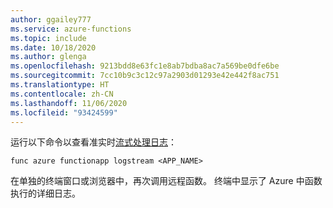```yaml
---
author: ggailey777
ms.service: azure-functions
ms.topic: include
ms.date: 10/18/2020
ms.author: glenga
ms.openlocfilehash: 9213bdd8e63fc1e8ab7bdba8ac7a569be0dfe6be
ms.sourcegitcommit: 7cc10b9c3c12c97a2903d01293e42e442f8ac751
ms.translationtype: HT
ms.contentlocale: zh-CN
ms.lasthandoff: 11/06/2020
ms.locfileid: "93424599"
---
```

运行以下命令以查看准实时[流式处理日志](../articles/azure-functions/functions-run-local.md#enable-streaming-logs)：

```console
func azure functionapp logstream <APP_NAME> 
```

在单独的终端窗口或浏览器中，再次调用远程函数。 终端中显示了 Azure 中函数执行的详细日志。 